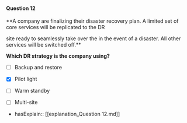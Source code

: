#### Question  12

**A company are finalizing their disaster recovery plan. A limited set of core services will be replicated to the DR

site ready to seamlessly take over the in the event of a disaster. All other services will be switched off.**

**Which DR strategy is the company using?**

- [ ] Backup and restore

- [x] Pilot light

- [ ] Warm standby

- [ ] Multi-site

- hasExplain:: [[explanation_Question  12.md]]
